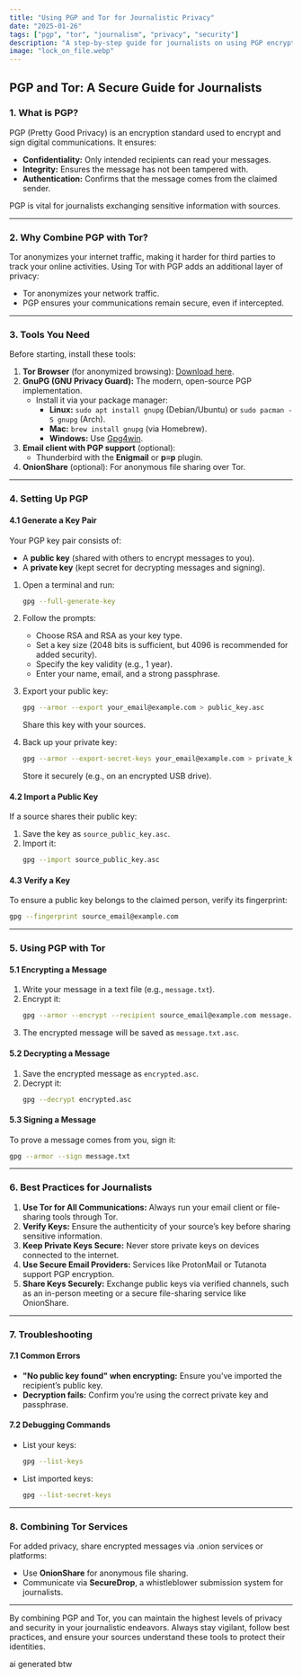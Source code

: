 ```yaml
---
title: "Using PGP and Tor for Journalistic Privacy"
date: "2025-01-26"
tags: ["pgp", "tor", "journalism", "privacy", "security"]
description: "A step-by-step guide for journalists on using PGP encryption and Tor for secure and private communications. Learn how to safeguard sensitive information, protect sources, and maintain anonymity online."
image: "lock_on_file.webp"
---
```

## **PGP and Tor: A Secure Guide for Journalists**

### **1. What is PGP?**
PGP (Pretty Good Privacy) is an encryption standard used to encrypt and sign digital communications. It ensures:
- **Confidentiality:** Only intended recipients can read your messages.
- **Integrity:** Ensures the message has not been tampered with.
- **Authentication:** Confirms that the message comes from the claimed sender.

PGP is vital for journalists exchanging sensitive information with sources.

---

### **2. Why Combine PGP with Tor?**
Tor anonymizes your internet traffic, making it harder for third parties to track your online activities. Using Tor with PGP adds an additional layer of privacy:
- Tor anonymizes your network traffic.
- PGP ensures your communications remain secure, even if intercepted.

---

### **3. Tools You Need**
Before starting, install these tools:
1. **Tor Browser** (for anonymized browsing): [Download here](https://www.torproject.org).
2. **GnuPG (GNU Privacy Guard):** The modern, open-source PGP implementation. 
   - Install it via your package manager:
     - **Linux:** `sudo apt install gnupg` (Debian/Ubuntu) or `sudo pacman -S gnupg` (Arch).
     - **Mac:** `brew install gnupg` (via Homebrew).
     - **Windows:** Use [Gpg4win](https://gpg4win.org/).
3. **Email client with PGP support** (optional):
   - Thunderbird with the **Enigmail** or **p≡p** plugin.
4. **OnionShare** (optional): For anonymous file sharing over Tor.

---

### **4. Setting Up PGP**
#### **4.1 Generate a Key Pair**
Your PGP key pair consists of:
- A **public key** (shared with others to encrypt messages to you).
- A **private key** (kept secret for decrypting messages and signing).

1. Open a terminal and run:
   ```bash
   gpg --full-generate-key
   ```
2. Follow the prompts:
   - Choose RSA and RSA as your key type.
   - Set a key size (2048 bits is sufficient, but 4096 is recommended for added security).
   - Specify the key validity (e.g., 1 year).
   - Enter your name, email, and a strong passphrase.

3. Export your public key:
   ```bash
   gpg --armor --export your_email@example.com > public_key.asc
   ```
   Share this key with your sources.

4. Back up your private key:
   ```bash
   gpg --armor --export-secret-keys your_email@example.com > private_key.asc
   ```
   Store it securely (e.g., on an encrypted USB drive).

#### **4.2 Import a Public Key**
If a source shares their public key:
1. Save the key as `source_public_key.asc`.
2. Import it:
   ```bash
   gpg --import source_public_key.asc
   ```

#### **4.3 Verify a Key**
To ensure a public key belongs to the claimed person, verify its fingerprint:
```bash
gpg --fingerprint source_email@example.com
```

---

### **5. Using PGP with Tor**
#### **5.1 Encrypting a Message**
1. Write your message in a text file (e.g., `message.txt`).
2. Encrypt it:
   ```bash
   gpg --armor --encrypt --recipient source_email@example.com message.txt
   ```
3. The encrypted message will be saved as `message.txt.asc`.

#### **5.2 Decrypting a Message**
1. Save the encrypted message as `encrypted.asc`.
2. Decrypt it:
   ```bash
   gpg --decrypt encrypted.asc
   ```

#### **5.3 Signing a Message**
To prove a message comes from you, sign it:
```bash
gpg --armor --sign message.txt
```

---

### **6. Best Practices for Journalists**
1. **Use Tor for All Communications:** Always run your email client or file-sharing tools through Tor.
2. **Verify Keys:** Ensure the authenticity of your source’s key before sharing sensitive information.
3. **Keep Private Keys Secure:** Never store private keys on devices connected to the internet.
4. **Use Secure Email Providers:** Services like ProtonMail or Tutanota support PGP encryption.
5. **Share Keys Securely:** Exchange public keys via verified channels, such as an in-person meeting or a secure file-sharing service like OnionShare.

---

### **7. Troubleshooting**
#### **7.1 Common Errors**
- **"No public key found" when encrypting:** Ensure you've imported the recipient’s public key.
- **Decryption fails:** Confirm you’re using the correct private key and passphrase.

#### **7.2 Debugging Commands**
- List your keys:
  ```bash
  gpg --list-keys
  ```
- List imported keys:
  ```bash
  gpg --list-secret-keys
  ```

---

### **8. Combining Tor Services**
For added privacy, share encrypted messages via .onion services or platforms:
- Use **OnionShare** for anonymous file sharing.
- Communicate via **SecureDrop**, a whistleblower submission system for journalists.

---

By combining PGP and Tor, you can maintain the highest levels of privacy and security in your journalistic endeavors. Always stay vigilant, follow best practices, and ensure your sources understand these tools to protect their identities.

ai generated btw